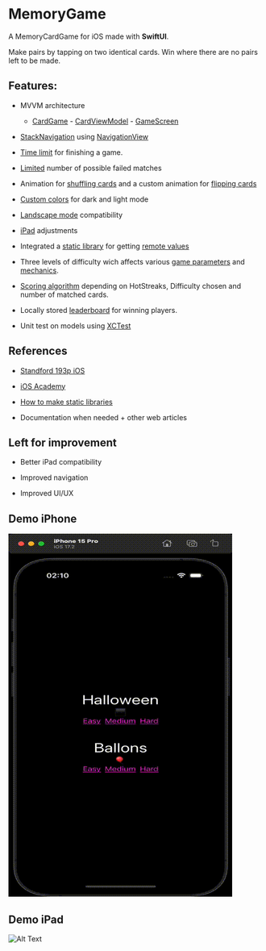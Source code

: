 # MemoryGame

A MemoryCardGame for iOS made with **SwiftUI**.

Make pairs by tapping on two identical cards. Win where there are no pairs left to be made.

## Features:

* MVVM architecture
   * [CardGame](https://github.com/cmp-byte/MemoryGame/blob/main/MemoryGame/Models/CardGame.swift) - [CardViewModel](https://github.com/cmp-byte/MemoryGame/blob/main/MemoryGame/Game/GameViewModel.swift) - [GameScreen](https://github.com/cmp-byte/MemoryGame/blob/main/MemoryGame/Game/GameScreen.swift)
   
* [StackNavigation](https://github.com/cmp-byte/MemoryGame/blob/c34fe709044b0f4f2c35fb6c22949fdba9c73b91/MemoryGame/Menu/MenuScreen.swift#L42) using [NavigationView](https://github.com/cmp-byte/MemoryGame/blob/c34fe709044b0f4f2c35fb6c22949fdba9c73b91/MemoryGame/Menu/MenuScreen.swift#L26)

* [Time limit](https://github.com/cmp-byte/MemoryGame/blob/c34fe709044b0f4f2c35fb6c22949fdba9c73b91/MemoryGame/Game/GameScreen.swift#L58) for finishing a game.

* [Limited](https://github.com/cmp-byte/MemoryGame/blob/c34fe709044b0f4f2c35fb6c22949fdba9c73b91/MemoryGame/Game/GameScreen.swift#L54) number of possible failed matches

* Animation for [shuffling cards](https://github.com/cmp-byte/MemoryGame/blob/c34fe709044b0f4f2c35fb6c22949fdba9c73b91/MemoryGame/Game/GameScreen.swift#L48) and a custom animation for [flipping cards](https://github.com/cmp-byte/MemoryGame/blob/c34fe709044b0f4f2c35fb6c22949fdba9c73b91/MemoryGame/Ui/CardUi.swift#L50)

* [Custom colors](https://github.com/cmp-byte/MemoryGame/blob/main/MemoryGame/Ui/ColorScheme.swift) for dark and light mode 

* [Landscape mode](https://github.com/cmp-byte/MemoryGame/blob/c34fe709044b0f4f2c35fb6c22949fdba9c73b91/MemoryGame/Menu/MenuScreen.swift#L28) compatibility

* [iPad](https://github.com/cmp-byte/MemoryGame/blob/c34fe709044b0f4f2c35fb6c22949fdba9c73b91/MemoryGame/Game/GameScreen.swift#L11) adjustments

* Integrated a [static library](https://github.com/cmp-byte/GameSource) for getting [remote values](https://github.com/cmp-byte/MemoryGame/blob/c34fe709044b0f4f2c35fb6c22949fdba9c73b91/MemoryGame/Menu/MenuViewModel.swift#L22)

* Three levels of difficulty wich affects various [game parameters](https://github.com/cmp-byte/MemoryGame/blob/c34fe709044b0f4f2c35fb6c22949fdba9c73b91/MemoryGame/Models/CardGame.swift#L97) and [mechanics](https://github.com/cmp-byte/MemoryGame/blob/c34fe709044b0f4f2c35fb6c22949fdba9c73b91/MemoryGame/Models/CardGame.swift#L83).

* [Scoring algorithm](https://github.com/cmp-byte/MemoryGame/blob/c34fe709044b0f4f2c35fb6c22949fdba9c73b91/MemoryGame/Models/CardGame.swift#L142) depending on HotStreaks, Difficulty chosen and number of matched cards.

* Locally stored [leaderboard](https://github.com/cmp-byte/MemoryGame/blob/main/MemoryGame/Ui/LeaderBoard.swift) for winning players.

* Unit test on models using [XCTest](https://github.com/cmp-byte/MemoryGame/blob/main/MemoryGameTests/MemoryGameTests.swift)

## References

* [Standford 193p iOS](https://www.youtube.com/watch?v=bqu6BquVi2M&list=PLpGHT1n4-mAsxuRxVPv7kj4-dQYoC3VVu)

* [iOS Academy](https://www.youtube.com/watch?v=fHtF7BQLlAU&list=PL5PR3UyfTWvfgx9W8WJ9orQf6N1tx0oxN) 

* [How to make static libraries](https://stackoverflow.com/a/55899567)

* Documentation when needed + other web articles

## Left for improvement

* Better iPad compatibility

* Improved navigation

* Improved UI/UX 

## Demo iPhone

![Alt Text](./Assets/DemoiPhone.gif)

## Demo iPad

![Alt Text](./Assets/DemoiPad.gif)